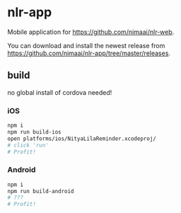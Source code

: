 # nlr-app
Mobile application for https://github.com/nimaai/nlr-web.

You can download and install the newest release from https://github.com/nimaai/nlr-app/tree/master/releases.

## build

no global install of cordova needed!

### iOS

```sh
npm i
npm run build-ios
open platforms/ios/NityaLilaReminder.xcodeproj/
# click 'run'
# Profit!
```

### Android

```sh
npm i
npm run build-android
# ???
# Profit!
```
